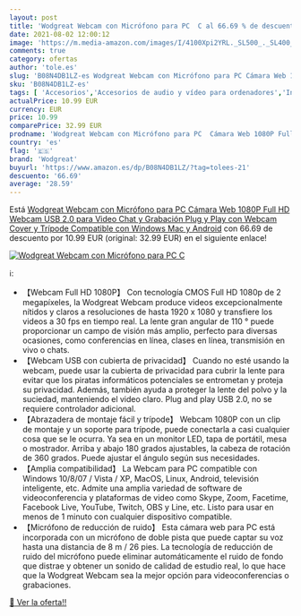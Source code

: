 ```yaml
---
layout: post
title: 'Wodgreat Webcam con Micrófono para PC  C al 66.69 % de descuento'
date: 2021-08-02 12:00:12
image: 'https://m.media-amazon.com/images/I/4100Xpi2YRL._SL500_._SL400_.jpg'
comments: true
category: ofertas
author: 'tole.es'
slug: 'B08N4DB1LZ-es Wodgreat Webcam con Micrófono para PC Cámara Web 1080P...'
sku: 'B08N4DB1LZ-es'
tags: [ 'Accesorios','Accesorios de audio y vídeo para ordenadores','Informática','Webcams y telefonía VoIP','android','wodgreat', ]
actualPrice: 10.99 EUR
currency: EUR
price: 10.99
comparePrice: 32.99 EUR
prodname: 'Wodgreat Webcam con Micrófono para PC  Cámara Web 1080P Full HD  Webcam USB 2.0 para Video Chat y Grabación  Plug y Play  con Webcam Cover y Trípode  Compatible con Windows  Mac y Android'
country: 'es'
flag: '🇪🇸'
brand: 'Wodgreat'
buyurl: 'https://www.amazon.es/dp/B08N4DB1LZ/?tag=tolees-21'
descuento: '66.69'
average: '28.59'
---
```


Está [Wodgreat Webcam con Micrófono para PC  Cámara Web 1080P Full HD  Webcam USB 2.0 para Video Chat y Grabación  Plug y Play  con Webcam Cover y Trípode  Compatible con Windows  Mac y Android](https://www.amazon.es/dp/B08N4DB1LZ/?tag=tolees-21) con 66.69 de descuento por 10.99 EUR (original: 32.99 EUR) en el siguiente enlace!

[![Wodgreat Webcam con Micrófono para PC  C](https://m.media-amazon.com/images/I/4100Xpi2YRL._SL500_._SL400_.jpg)](https://www.amazon.es/dp/B08N4DB1LZ/?tag=tolees-21)

ℹ️:

- 【Webcam Full HD 1080P】 Con tecnología CMOS Full HD 1080p de 2 megapíxeles, la Wodgreat Webcam produce videos excepcionalmente nítidos y claros a resoluciones de hasta 1920 x 1080 y transfiere los videos a 30 fps en tiempo real. La lente gran angular de 110 ° puede proporcionar un campo de visión más amplio, perfecto para diversas ocasiones, como conferencias en línea, clases en línea, transmisión en vivo o chats.
- 【Webcam USB con cubierta de privacidad】 Cuando no esté usando la webcam, puede usar la cubierta de privacidad para cubrir la lente para evitar que los piratas informáticos potenciales se entrometan y proteja su privacidad. Además, también ayuda a proteger la lente del polvo y la suciedad, manteniendo el video claro. Plug and play USB 2.0, no se requiere controlador adicional.
- 【Abrazadera de montaje fácil y trípode】 Webcam 1080P con un clip de montaje y un soporte para trípode, puede conectarla a casi cualquier cosa que se le ocurra. Ya sea en un monitor LED, tapa de portátil, mesa o mostrador. Arriba y abajo 180 grados ajustables, la cabeza de rotación de 360 grados. Puede ajustar el ángulo según sus necesidades.
- 【Amplia compatibilidad】 La Webcam para PC compatible con Windows 10/8/07 / Vista / XP, MacOS, Linux, Android, televisión inteligente, etc. Admite una amplia variedad de software de videoconferencia y plataformas de video como Skype, Zoom, Facetime, Facebook Live, YouTube, Twitch, OBS y Line, etc. Listo para usar en menos de 1 minuto con cualquier dispositivo compatible.
- 【Micrófono de reducción de ruido】 Esta cámara web para PC está incorporada con un micrófono de doble pista que puede captar su voz hasta una distancia de 8 m / 26 pies. La tecnología de reducción de ruido del micrófono puede eliminar automáticamente el ruido de fondo que distrae y obtener un sonido de calidad de estudio real, lo que hace que la Wodgreat Webcam sea la mejor opción para videoconferencias o grabaciones.

[🛒 Ver la oferta!!](https://www.amazon.es/dp/B08N4DB1LZ/?tag=tolees-21)
